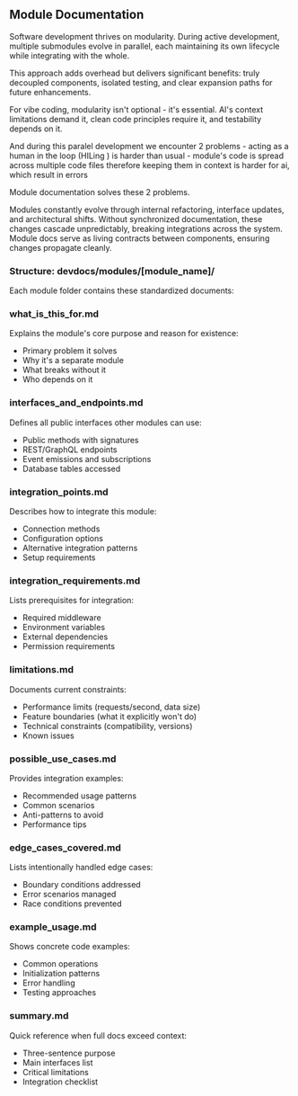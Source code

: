 ## Module Documentation

Software development thrives on modularity. During active development, multiple submodules evolve in parallel, each maintaining its own lifecycle while integrating with the whole.

This approach adds overhead but delivers significant benefits: truly decoupled components, isolated testing, and clear expansion paths for future enhancements.

For vibe coding, modularity isn't optional - it's essential. AI's context limitations demand it, clean code principles require it, and testability depends on it. 

And during this paralel development we encounter 2 problems
    - acting as a human in the loop (HILing ) is harder than usual
    - module's code is spread across multiple code files therefore keeping them in context is harder for ai, which result in errors

Module documentation solves these 2 problems. 

Modules constantly evolve through internal refactoring, interface updates, and architectural shifts. Without synchronized  documentation, these changes cascade unpredictably, breaking integrations across the system. Module docs serve as living contracts between components, ensuring changes propagate cleanly.


### Structure: devdocs/modules/[module_name]/

Each module folder contains these standardized documents:

### what_is_this_for.md

Explains the module's core purpose and reason for existence:
- Primary problem it solves
- Why it's a separate module
- What breaks without it
- Who depends on it

### interfaces_and_endpoints.md

Defines all public interfaces other modules can use:
- Public methods with signatures
- REST/GraphQL endpoints
- Event emissions and subscriptions
- Database tables accessed

### integration_points.md

Describes how to integrate this module:
- Connection methods
- Configuration options
- Alternative integration patterns
- Setup requirements

### integration_requirements.md

Lists prerequisites for integration:
- Required middleware
- Environment variables
- External dependencies
- Permission requirements

### limitations.md

Documents current constraints:
- Performance limits (requests/second, data size)
- Feature boundaries (what it explicitly won't do)
- Technical constraints (compatibility, versions)
- Known issues

### possible_use_cases.md

Provides integration examples:
- Recommended usage patterns
- Common scenarios
- Anti-patterns to avoid
- Performance tips

### edge_cases_covered.md

Lists intentionally handled edge cases:
- Boundary conditions addressed
- Error scenarios managed
- Race conditions prevented

### example_usage.md

Shows concrete code examples:
- Common operations
- Initialization patterns
- Error handling
- Testing approaches

### summary.md

Quick reference when full docs exceed context:
- Three-sentence purpose
- Main interfaces list
- Critical limitations
- Integration checklist

